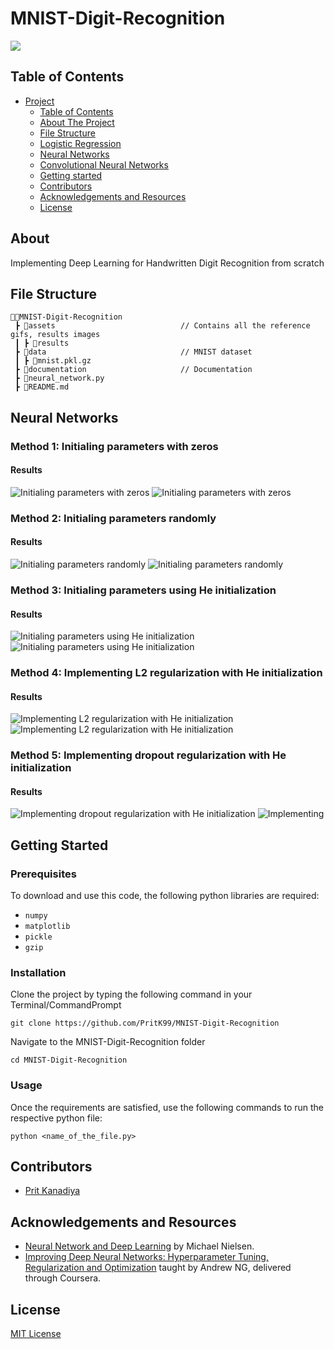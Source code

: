 # MNIST-Digit-Recognition

<img src = "assets/MNIST.png">

## Table of Contents

- [Project](#MNIST-Digit-Recognition)
  - [Table of Contents](#table-of-contents)
  - [About The Project](#about-the-project)
  - [File Structure](#file-structure)
  - [Logistic Regression](#logistic-regression)
  - [Neural Networks](#neural-networks)
  - [Convolutional Neural Networks](#convolutional-neural-networks)
  - [Getting started](#Getting-Started)
  - [Contributors](#contributors)
  - [Acknowledgements and Resources](#acknowledgements-and-references)
  - [License](#license)

## About

Implementing Deep Learning for Handwritten Digit Recognition from scratch

## File Structure

```
👨‍💻MNIST-Digit-Recognition
 ┣ 📂assets                            // Contains all the reference gifs, results images
 ┃ ┣ 📂results
 ┣ 📂data                              // MNIST dataset
 ┃ ┣ 📄mnist.pkl.gz
 ┣ 📂documentation                     // Documentation
 ┣ 📄neural_network.py
 ┣ 📄README.md

```
## Neural Networks

### Method 1: Initialing parameters with zeros

#### Results
<img src="assets/results/NN1.1.png" alt="Initialing parameters with zeros">
<img src="assets/results/NN1.2.png" alt="Initialing parameters with zeros">

### Method 2: Initialing parameters randomly

#### Results
<img src="assets/results/NN2.1.png" alt="Initialing parameters randomly">
<img src="assets/results/NN2.2.png" alt="Initialing parameters randomly">

### Method 3: Initialing parameters using He initialization

#### Results
<img src="assets/results/NN3.1.png" alt="Initialing parameters using He initialization">
<img src="assets/results/NN3.2.png" alt="Initialing parameters using He initialization">

### Method 4: Implementing L2 regularization with He initialization

#### Results
<img src="assets/results/NN4.1.png" alt="Implementing L2 regularization with He initialization">
<img src="assets/results/NN4.2.png" alt="Implementing L2 regularization with He initialization">

### Method 5: Implementing dropout regularization with He initialization

#### Results
<img src="assets/results/NN5.1.png" alt="Implementing dropout regularization with He initialization">
<img src="assets/results/NN5.2.png" alt=Implementing dropout regularization with He initialization">

## Getting Started

### Prerequisites
To download and use this code, the following python libraries are required:

* ```numpy```
* ```matplotlib```
* ```pickle```
* ```gzip```

### Installation

Clone the project by typing the following command in your Terminal/CommandPrompt

```
git clone https://github.com/PritK99/MNIST-Digit-Recognition
```
Navigate to the MNIST-Digit-Recognition folder

```
cd MNIST-Digit-Recognition
```

### Usage

Once the requirements are satisfied, use the following commands to run the respective python file:

```
python <name_of_the_file.py>
```


## Contributors

* [Prit Kanadiya](https://github.com/PritK99)

## Acknowledgements and Resources

* <a href = "http://neuralnetworksanddeeplearning.com/index.html" >Neural Network and Deep Learning</a> by Michael Nielsen.
* <a href="https://www.coursera.org/learn/deep-neural-network?specialization=deep-learning">Improving Deep Neural Networks: Hyperparameter Tuning, Regularization and Optimization</a> taught by Andrew NG, delivered through Coursera.

## License
[MIT License](https://opensource.org/licenses/MIT)
